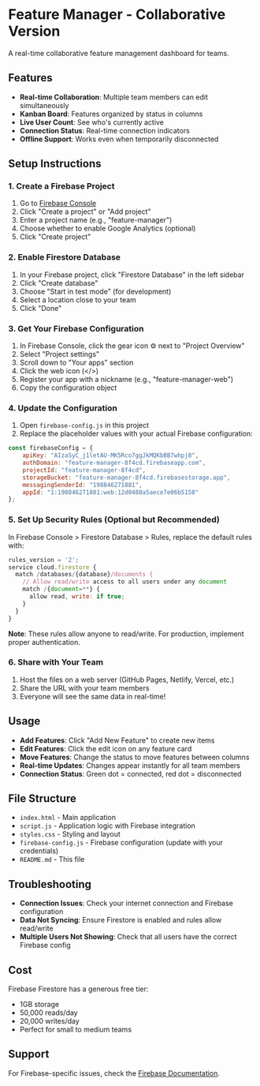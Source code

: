# Feature Manager - Collaborative Version

A real-time collaborative feature management dashboard for teams.

## Features

- **Real-time Collaboration**: Multiple team members can edit simultaneously
- **Kanban Board**: Features organized by status in columns
- **Live User Count**: See who's currently active
- **Connection Status**: Real-time connection indicators
- **Offline Support**: Works even when temporarily disconnected

## Setup Instructions

### 1. Create a Firebase Project

1. Go to [Firebase Console](https://console.firebase.google.com/)
2. Click "Create a project" or "Add project"
3. Enter a project name (e.g., "feature-manager")
4. Choose whether to enable Google Analytics (optional)
5. Click "Create project"

### 2. Enable Firestore Database

1. In your Firebase project, click "Firestore Database" in the left sidebar
2. Click "Create database"
3. Choose "Start in test mode" (for development)
4. Select a location close to your team
5. Click "Done"

### 3. Get Your Firebase Configuration

1. In Firebase Console, click the gear icon ⚙️ next to "Project Overview"
2. Select "Project settings"
3. Scroll down to "Your apps" section
4. Click the web icon (</>)
5. Register your app with a nickname (e.g., "feature-manager-web")
6. Copy the configuration object

### 4. Update the Configuration

1. Open `firebase-config.js` in this project
2. Replace the placeholder values with your actual Firebase configuration:

```javascript
const firebaseConfig = {
    apiKey: "AIzaSyC_j1letAU-MK5Rco7ggJkMQKbBB7whpj8",
    authDomain: "feature-manager-8f4cd.firebaseapp.com",
    projectId: "feature-manager-8f4cd",
    storageBucket: "feature-manager-8f4cd.firebasestorage.app",
    messagingSenderId: "198846271881",
    appId: "1:198846271881:web:12d0488a5aece7e06b5158"
};
```

### 5. Set Up Security Rules (Optional but Recommended)

In Firebase Console > Firestore Database > Rules, replace the default rules with:

```javascript
rules_version = '2';
service cloud.firestore {
  match /databases/{database}/documents {
    // Allow read/write access to all users under any document
    match /{document=**} {
      allow read, write: if true;
    }
  }
}
```

**Note**: These rules allow anyone to read/write. For production, implement proper authentication.

### 6. Share with Your Team

1. Host the files on a web server (GitHub Pages, Netlify, Vercel, etc.)
2. Share the URL with your team members
3. Everyone will see the same data in real-time!

## Usage

- **Add Features**: Click "Add New Feature" to create new items
- **Edit Features**: Click the edit icon on any feature card
- **Move Features**: Change the status to move features between columns
- **Real-time Updates**: Changes appear instantly for all team members
- **Connection Status**: Green dot = connected, red dot = disconnected

## File Structure

- `index.html` - Main application
- `script.js` - Application logic with Firebase integration
- `styles.css` - Styling and layout
- `firebase-config.js` - Firebase configuration (update with your credentials)
- `README.md` - This file

## Troubleshooting

- **Connection Issues**: Check your internet connection and Firebase configuration
- **Data Not Syncing**: Ensure Firestore is enabled and rules allow read/write
- **Multiple Users Not Showing**: Check that all users have the correct Firebase config

## Cost

Firebase Firestore has a generous free tier:
- 1GB storage
- 50,000 reads/day
- 20,000 writes/day
- Perfect for small to medium teams

## Support

For Firebase-specific issues, check the [Firebase Documentation](https://firebase.google.com/docs). 